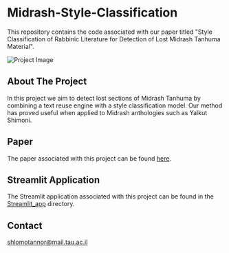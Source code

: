 # Midrash-Style-Classification

This repository contains the code associated with our paper titled "Style Classification of Rabbinic Literature for Detection of Lost Midrash Tanhuma Material". 

![Project Image](./path-to-your-image.png)

## About The Project

In this project we aim to detect lost sections of Midrash Tanhuma by combining a text reuse engine with a style classification model.
Our method has proved useful when applied to Midrash anthologies such as Yalkut Shimoni.

## Paper
The paper associated with this project can be found [here](https://arxiv.org/abs/2211.09710).


## Streamlit Application

The Streamlit application associated with this project can be found in the [Streamlit_app](./Streamlit_app) directory.

## Contact

shlomotannor@mail.tau.ac.il
